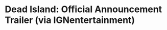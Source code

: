 <!--
id: 3341699096
link: http://tumblr.atmos.org/post/3341699096/dead-island-official-announcement-trailer-via
slug: dead-island-official-announcement-trailer-via
date: Wed Feb 16 2011 23:34:50 GMT-0800 (PST)
publish: 2011-02-016
tags: 
title: Dead Island: Official Announcement Trailer (via IGNentertainment)
-->


Dead Island: Official Announcement Trailer (via IGNentertainment)
=================================================================



